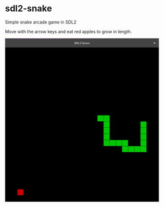 # sdl2-snake
Simple snake arcade game in SDL2


Move with the arrow keys and eat red apples to grow in length.


![screenshot](screenshots/snake.png)
